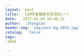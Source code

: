 ```yaml
---
layout:  post
title:   SSM传智播客杰信项目(一)
date:   2017-02-04 10:46:12
author:  'zhangtao'
header-img: 'img/post-bg-2015.jpg'
catalog:   false
tags:
-JAVA

---
```















